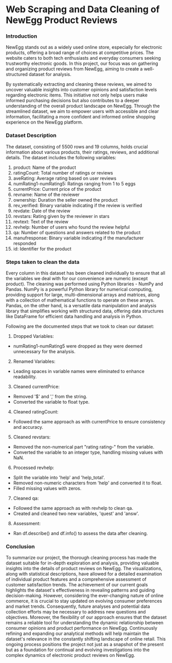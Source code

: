 # Web Scraping and Data Cleaning of NewEgg Product Reviews

### Introduction
NewEgg stands out as a widely used online store, especially for electronic products, offering a broad range of choices at competitive prices. The website caters to both tech enthusiasts and everyday consumers seeking trustworthy electronic goods. In this project, our focus was on gathering and organizing product reviews from NewEgg, aiming to create a well-structured dataset for analysis.

By systematically extracting and cleaning these reviews, we aimed to uncover valuable insights into customer opinions and satisfaction levels regarding electronic items. This initiative not only helps users make informed purchasing decisions but also contributes to a deeper understanding of the overall product landscape on NewEgg. Through the streamlined dataset, we aim to empower users with accessible and clear information, facilitating a more confident and informed online shopping experience on the NewEgg platform.

### Dataset Description
The dataset, consisting of 5500 rows and 19 columns, holds crucial information
about various products, their ratings, reviews, and additional details.
The dataset includes the following variables:
1. product: Name of the product
2. ratingCount: Total number of ratings or reviews
3. aveRating: Average rating based on user reviews
4. numRating1-numRating5: Ratings ranging from 1 to 5 eggs
5. currentPrice: Current price of the product
6. revname: Name of the reviewer
7. ownership: Duration the seller owned the product
8. rev_verified: Binary variable indicating if the review is verified
9. revdate: Date of the review
10. revstars: Rating given by the reviewer in stars
11. revtext: Text of the review
12. revhelp: Number of users who found the review helpful
13. qa: Number of questions and answers related to the product
14. manufresponse: Binary variable indicating if the manufacturer responded
15. id: Identifier for the product 

### Steps taken to clean the data
Every column in this dataset has been cleaned individually to ensure that all the variables we deal with for our convenience are numeric (except product). The cleaning was performed using Python libraries - NumPy and Pandas. NumPy is a powerful Python library for numerical computing, providing support for large, multi-dimensional arrays and matrices, along with a collection of mathematical functions to operate on these arrays. Pandas, on the other hand, is a versatile data manipulation and analysis library that simplifies working with structured data, offering data structures like DataFrame for efficient data handling and analysis in Python.

Following are the documented steps that we took to clean our dataset:
1. Dropped Variables:
- numRating1-numRating5 were dropped as they were deemed unnecessary for the analysis.
2. Renamed Variables:
- Leading spaces in variable names were eliminated to enhance readability.
3. Cleaned currentPrice:
- Removed '$' and ',' from the string.
- Converted the variable to float type.
4. Cleaned ratingCount:
- Followed the same approach as with currentPrice to ensure consistency
and accuracy.
5. Cleaned revstars:
- Removed the non-numerical part "rating rating-" from the variable.
- Converted the variable to an integer type, handling missing values with NaN.
6. Processed revhelp:
- Split the variable into 'help' and 'help_total'.
- Removed non-numeric characters from 'help' and converted it to float.
- Filled missing values with zeros.
7. Cleaned qa:
- Followed the same approach as with revhelp to clean qa.
- Created and cleaned two new variables, 'quest' and 'answ'.
8. Assessment:
- Ran df.describe() and df.info() to assess the data after cleaning.

### Conclusion
To summarize our project, the thorough cleaning process has made the dataset suitable for in-depth exploration and analysis, providing valuable insights into the details of product reviews on NewEgg. The visualizations, along with statistical descriptions, have allowed for a detailed examination of individual product features and a comprehensive assessment of customer satisfaction trends.
The achievement of our current goals highlights the dataset's effectiveness in revealing patterns and guiding decision-making. However, considering the ever-changing nature of online commerce, it is crucial to stay updated on evolving consumer preferences and market trends. Consequently, future analyses and potential data collection efforts may be necessary to address new questions and objectives.
Moreover, the flexibility of our approach ensures that the dataset remains a reliable tool for understanding the dynamic relationship between consumer opinions and product performance on NewEgg. Continuously refining and expanding our analytical methods will help maintain the dataset's relevance in the constantly shifting landscape of online retail. This ongoing process positions the project not just as a snapshot of the present but as a foundation for continual and evolving investigations into the complex dynamics of electronic product reviews on NewEgg.
